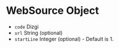 # WebSource Object

* `code` Dizgi
* `url` String (optional)
* `startLine` Integer (optional) - Default is 1.
